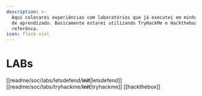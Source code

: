 ```yaml
---
description: >-
  Aqui colocarei experiências com laboratórios que já executei em minha jornada
  de aprendizado. Basicamente estarei utilizando TryHackMe e Hackthebox como
  referênca.
icon: flask-vial
---
```


# LABs

[[readme/soc/labs/letsdefend/__init__|letsdefend]]
[[readme/soc/labs/tryhackme/__init__|tryhackme]]
[[hackthebox]]
